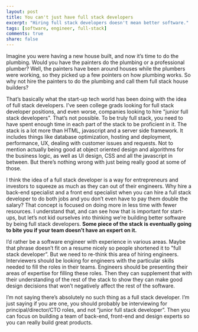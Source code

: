 ```yaml
---
layout: post
title: You can't just have full stack developers
excerpt: "Hiring full stack developers doesn't mean better software."
tags: [software, engineer, full-stack]
comments: true
share: false
---
```


Imagine you were having a new house built, and now it’s time to do the plumbing. Would you have the painters do the plumbing or a professional plumber? Well, the painters have been around houses while the plumbers were working, so they picked up a few pointers on how plumbing works. So why not hire the painters to do the plumbing and call them full stack house builders?

That’s basically what the start-up tech world has been doing with the idea of full stack developers. I’ve seen college grads looking for full stack developer positions, and even worse, companies looking to hire "junior full stack developers". That’s not possible. To be truly full stack, you need to have spent enough time in each part of the stack to be proficient in it. The stack is a lot more than HTML, javascript and a server side framework. It includes things like database optimization, hosting and deployment, performance, UX, dealing with customer issues and requests. Not to mention actually being good at object oriented design and algorithms for the business logic, as well as UI design, CSS and all the javascript in between. But there’s nothing wrong with just being really good at some of those.

I think the idea of a full stack developer is a way for entrepreneurs and investors to squeeze as much as they can out of their engineers. Why hire a back-end specialist and a front end specialist when you can hire a full stack developer to do both jobs and you don’t even have to pay them double the salary? That concept is focused on doing more in less time with fewer resources. I understand that, and can see how that is important for start-ups, but let’s not kid ourselves into thinking we’re building better software by being full stack developers. __Some piece of the stack is eventually going to bite you if your team doesn’t have an expert on it.__

I’d rather be a software engineer with experience in various areas. Maybe that phrase doesn’t fit on a resume nicely so people shortened it to "full stack developer”. But we need to re-think this area of hiring engineers. Interviewers should be looking for engineers with the particular skills needed to fill the roles in their teams. Engineers should be presenting their areas of expertise for filling these roles. Then they can supplement that with their understanding of the rest of the stack to show they can make good design decisions that won’t negatively affect the rest of the software.

I’m not saying there’s absolutely no such thing as a full stack developer. I’m just saying if you are one, you should probably be interviewing for principal/director/CTO roles, and not “junior full stack developer”. Then you can focus on building a team of back-end, front-end and design experts so you can really build great products.